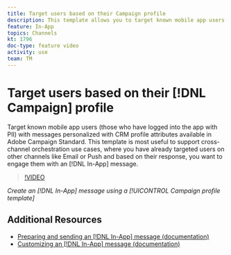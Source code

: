 ```yaml
---
title: Target users based on their Campaign profile
description: This template allows you to target known mobile app users with messages personalized with CRM profile attributes available in Adobe Campaign Standard (ACS).
feature: In-App
topics: Channels
kt: 1796
doc-type: feature video
activity: use
team: TM
---
```

# Target users based on their [!DNL Campaign] profile 

Target known mobile app users (those who have logged into the app with PII) with messages personalized with CRM profile attributes available in Adobe Campaign Standard. This template is most useful to support cross-channel orchestration use cases, where you have already targeted users on other channels like Email or Push and based on their response, you want to engage them with an [!DNL In-App] message.

>[!VIDEO](https://video.tv.adobe.com/v/26200?quality=12)

*Create an [!DNL In-App] message using a [!UICONTROL Campaign profile template]*

## Additional Resources

* [Preparing and sending an [!DNL In-App] message (documentation)](https://docs.adobe.com/content/help/en/campaign-standard/using/communication-channels/in-app-messaging/preparing-and-sending-an-in-app-message.html)
* [Customizing an [!DNL In-App] message (documentation)](https://docs.adobe.com/content/help/en/campaign-standard/using/communication-channels/in-app-messaging/customizing-an-in-app-message.html)
